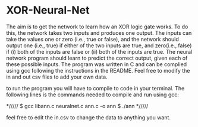 # XOR-Neural-Net
The aim is to get the network to learn how an XOR logic gate works. To do this, the network takes two inputs and produces one output. The inputs can take the values one or zero (i.e., true or false), and the network should output one (i.e., true) if either of the two inputs are true, and zero(i.e., false) if (i) both of the inputs are false or (ii) both of the inputs are true. The neural network program should learn to predict the correct output, given each of these possible inputs. The program was written in C and can be complied using gcc following the instructions in the README. Feel free to modify the in and out csv files to add your own data.

to run the program you will have to compile to code in your terminal. The following lines is the commands needed to compile and run using gcc:

*/////
$ gcc libann.c neuralnet.c ann.c -o ann
$ ./ann
*/////

feel free to edit the in.csv to change the data to anything you want.
